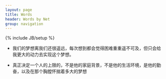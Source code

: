 ```yaml
---
layout: page
title: Words
header: Words by Net
group: navigation
---
```

{% include JB/setup %}


* 我们的梦想离我们还很遥远，每次想到都会觉得困难重重遥不可及，但只会给我更大的动力去实现这个梦想。
 

* 真正决定一个人的上限的，不是他的家庭背景，不是他的生活环境，是他的勤奋，以及在那个胸膛怀揣着多大的梦想
